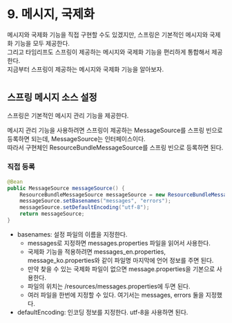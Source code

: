 # 9. 메시지, 국제화

메시지와 국제화 기능을 직접 구현할 수도 있겠지만, 스프링은 기본적인 메시지와 국제화 기능을 모두 제공한다.  
그리고 타임리프도 스프링이 제공하는 메시지와 국제화 기능을 편리하게 통합해서 제공한다.  
지금부터 스프링이 제공하는 메시지와 국제화 기능을 알아보자.

#

## 스프링 메시지 소스 설정

스프링은 기본적인 메시지 관리 기능을 제공한다.  
  
메시지 관리 기능을 사용하려면 스프링이 제공하는 MessageSource를 스프링 빈으로 등록하면 되는데, MessageSource는 인터페이스이다.  
따라서 구현체인 ResourceBundleMessageSource를 스프링 빈으로 등록하면 된다.

### 직접 등록
```java
@Bean
public MessageSource messageSource() {
    ResourceBundleMessageSource messageSource = new ResourceBundleMessageSource();
    messageSource.setBasenames("messages", "errors");
    messageSource.setDefaultEncoding("utf-8");
    return messageSource;
}
```

- basenames: 설정 파일의 이름을 지정한다.
    - messages로 지정하면 messages.properties 파일을 읽어서 사용한다.
    - 국제화 기능을 적용하려면 messages_en.properties, message_ko.properties와 같이 파일명 마지막에 언어 정보를 주면 된다.
    - 만약 찾을 수 있는 국제화 파일이 없으면 message.properties을 기본으로 사용한다.
    - 파일의 위치는 /resources/messages.properties에 두면 된다.
    - 여러 파일을 한번에 지정할 수 있다. 여기서는 messages, errors 둘을 지정했다.
- defaultEncoding: 인코딩 정보를 지정한다. utf-8을 사용하면 된다.
